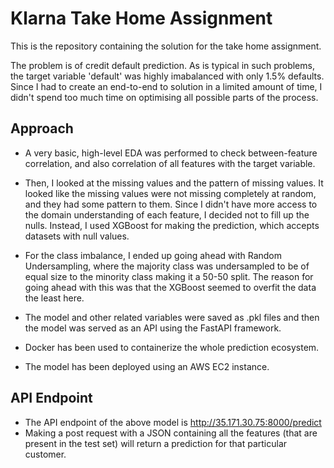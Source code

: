 # Klarna Take Home Assignment

This is the repository containing the solution for the take home assignment.

The problem is of credit default prediction. As is typical in such problems, the target variable 'default' was highly imabalanced with only 1.5% defaults. 
Since I had to create an end-to-end to solution in a limited amount of time, I didn't spend too much time on optimising all possible parts of the process. 

## Approach 

- A very basic, high-level EDA was performed to check between-feature correlation, and also correlation of all features with the target variable. 

- Then, I looked at the missing values and the pattern of missing values. It looked like the missing values were not missing completely at random, and they had some pattern to them. Since I didn't have more access to the domain understanding of each feature, I decided not to fill up the nulls. Instead, I used XGBoost for making the prediction, which accepts datasets with null values. 

- For the class imbalance, I ended up going ahead with Random Undersampling, where the majority class was undersampled to be of equal size to the minority class making it a 50-50 split. The reason for going ahead with this was that the XGBoost seemed to overfit the data the least here.

- The model and other related variables were saved as .pkl files and then the model was served as an API using the FastAPI framework.

- Docker has been used to containerize the whole prediction ecosystem. 

- The model has been deployed using an AWS EC2 instance. 

## API Endpoint

- The API endpoint of the above model is http://35.171.30.75:8000/predict
- Making a post request with a JSON containing all the features (that are present in the test set) will return a prediction for that particular customer. 
